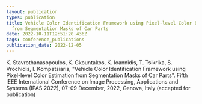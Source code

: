 ```yaml
---
layout: publication
types: publication
title: Vehicle Color Identification Framework using Pixel-level Color Estimation
  from Segmentation Masks of Car Parts
date: 2022-10-11T12:51:20.436Z
tags: conference_publications
publication_date: 2022-12-05
---
```

K. Stavrothanasopoulos, K. Gkountakos, K. Ioannidis, T. Tsikrika, S. Vrochidis, I. Kompatsiaris, "Vehicle Color Identification Framework using Pixel-level Color Estimation from Segmentation Masks of Car Parts". Fifth IEEE International Conference on Image Processing, Applications and Systems (IPAS 2022), 07-09 December, 2022, Genova, Italy (accepted for publication)